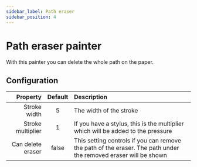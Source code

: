 ```yaml
---
sidebar_label: Path eraser
sidebar_position: 4
---
```


# Path eraser painter

With this painter you can delete the whole path on the paper.

## Configuration

|          Property | Default | Description                                                                                                     |
| ----------------: | :-----: | :-------------------------------------------------------------------------------------------------------------- |
|      Stroke width |    5    | The width of the stroke                                                                                         |
| Stroke multiplier |    1    | If you have a stylus, this is the multiplier which will be added to the pressure                                |
| Can delete eraser |  false  | This setting controls if you can remove the path of the eraser. The path under the removed eraser will be shown |
